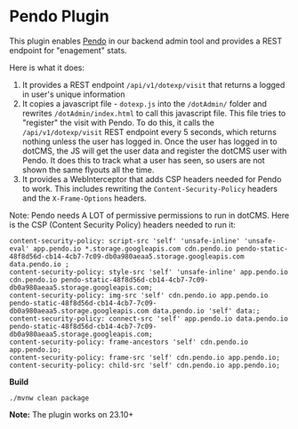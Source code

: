 # Pendo Plugin

This plugin enables [Pendo](https://www.pendo.io) in our backend admin tool and provides a REST endpoint for "enagement" stats.

Here is what it does:

1. It provides a REST endpoint `/api/v1/dotexp/visit` that returns a logged in user's unique information
3. It copies a javascript file - `dotexp.js` into the `/dotAdmin/` folder and rewrites `/dotAdmin/index.html` to call this javascript file.  This file tries to "register" the visit with Pendo.  To do this, it calls the `/api/v1/dotexp/visit` REST endpoint every 5 seconds, which returns nothing unless the user has logged in.  Once the user has logged in to dotCMS, the JS will get the user data and register the dotCMS user with Pendo.  It does this to track what a user has seen, so users are not shown the same flyouts all the time.
4. It provides a WebInterceptor that adds CSP headers needed for Pendo to work.  This includes rewriting the `Content-Security-Policy` headers and the `X-Frame-Options` headers.

Note: Pendo needs A LOT of permissive permissions to run in dotCMS. Here is the CSP (Content Security Policy) headers needed to run it:

```
content-security-policy: script-src 'self' 'unsafe-inline' 'unsafe-eval' app.pendo.io *.storage.googleapis.com cdn.pendo.io pendo-static-48f8d56d-cb14-4cb7-7c09-db0a980aeaa5.storage.googleapis.com data.pendo.io ;
content-security-policy: style-src 'self' 'unsafe-inline' app.pendo.io cdn.pendo.io pendo-static-48f8d56d-cb14-4cb7-7c09-db0a980aeaa5.storage.googleapis.com;
content-security-policy: img-src 'self' cdn.pendo.io app.pendo.io pendo-static-48f8d56d-cb14-4cb7-7c09-db0a980aeaa5.storage.googleapis.com data.pendo.io 'self' data:;
content-security-policy: connect-src 'self' app.pendo.io data.pendo.io pendo-static-48f8d56d-cb14-4cb7-7c09-db0a980aeaa5.storage.googleapis.com;
content-security-policy: frame-ancestors 'self' cdn.pendo.io app.pendo.io;
content-security-policy: frame-src 'self' cdn.pendo.io app.pendo.io;
content-security-policy: child-src 'self' cdn.pendo.io app.pendo.io;
```



**Build**
```
./mvnw clean package
```

**Note:**
The plugin works on 23.10+

